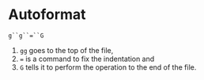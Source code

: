 # Autoformat

`g``g``=``G`

1. `gg` goes to the top of the file, 
2. `=` is a command to fix the indentation and 
3. `G` tells it to perform the operation to the end of the file.
